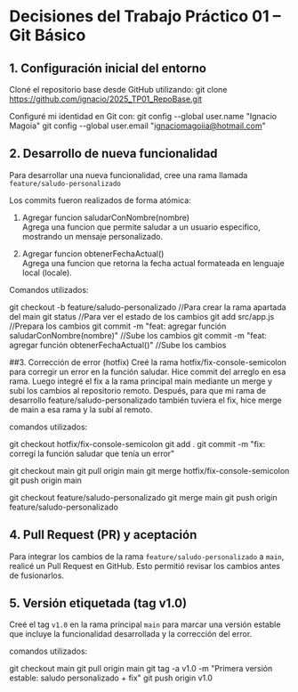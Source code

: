 # Decisiones del Trabajo Práctico 01 – Git Básico

## 1. Configuración inicial del entorno

Cloné el repositorio base desde GitHub utilizando:
git clone https://github.com/ignacio/2025_TP01_RepoBase.git

Configuré mi identidad en Git con:
git config --global user.name "Ignacio Magoia"
git config --global user.email "ignaciomagoiia@hotmail.com"


## 2. Desarrollo de nueva funcionalidad

Para desarrollar una nueva funcionalidad, cree una rama llamada `feature/saludo-personalizado`

Los commits fueron realizados de forma atómica:

1. Agregar funcion saludarConNombre(nombre)  
   Agrega una funcion que permite saludar a un usuario especifico, mostrando un mensaje personalizado.

2. Agregar funcion obtenerFechaActual()  
   Agrega una funcion que retorna la fecha actual formateada en lenguaje local (locale).

Comandos utilizados:

git checkout -b feature/saludo-personalizado //Para crear la rama apartada del main
git status //Para ver el estado de los cambios
git add src/app.js //Prepara los cambios
git commit -m "feat: agregar función saludarConNombre(nombre)" //Sube los cambios
git commit -m "feat: agregar función obtenerFechaActual()"     //Sube los cambios

##3. Corrección de error (hotfix)
Creé la rama hotfix/fix-console-semicolon para corregir un error en la función saludar. 
Hice commit del arreglo en esa rama.
Luego integré el fix a la rama principal main mediante un merge y subí los cambios al repositorio remoto.
Después, para que mi rama de desarrollo feature/saludo-personalizado también tuviera el fix, hice merge de main a esa rama y la subí al remoto.

comandos utilizados:

git checkout hotfix/fix-console-semicolon
git add .
git commit -m "fix: corregí la función saludar que tenía un error"

git checkout main
git pull origin main
git merge hotfix/fix-console-semicolon
git push origin main

git checkout feature/saludo-personalizado
git merge main
git push origin feature/saludo-personalizado

## 4. Pull Request (PR) y aceptación

Para integrar los cambios de la rama `feature/saludo-personalizado` a `main`, realicé un Pull Request en GitHub.
Esto permitió revisar los cambios antes de fusionarlos.

## 5. Versión etiquetada (tag v1.0)

Creé el tag `v1.0` en la rama principal `main` para marcar una versión estable que incluye 
la funcionalidad desarrollada y la corrección del error.

comandos utilizados: 

git checkout main
git pull origin main
git tag -a v1.0 -m "Primera versión estable: saludo personalizado + fix"
git push origin v1.0
